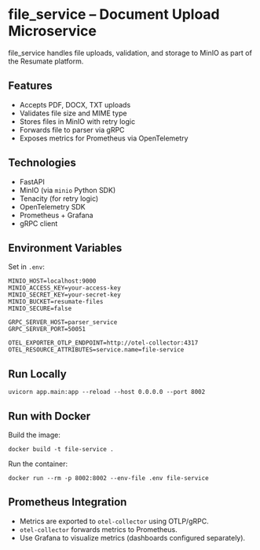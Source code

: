 # file_service – Document Upload Microservice

file_service handles file uploads, validation, and storage to MinIO as part of the Resumate platform.

## Features
- Accepts PDF, DOCX, TXT uploads
- Validates file size and MIME type
- Stores files in MinIO with retry logic
- Forwards file to parser via gRPC
- Exposes metrics for Prometheus via OpenTelemetry

## Technologies
- FastAPI
- MinIO (via `minio` Python SDK)
- Tenacity (for retry logic)
- OpenTelemetry SDK
- Prometheus + Grafana
- gRPC client

## Environment Variables
Set in `.env`:

```
MINIO_HOST=localhost:9000
MINIO_ACCESS_KEY=your-access-key
MINIO_SECRET_KEY=your-secret-key
MINIO_BUCKET=resumate-files
MINIO_SECURE=false

GRPC_SERVER_HOST=parser_service
GRPC_SERVER_PORT=50051

OTEL_EXPORTER_OTLP_ENDPOINT=http://otel-collector:4317
OTEL_RESOURCE_ATTRIBUTES=service.name=file-service
```

## Run Locally
```
uvicorn app.main:app --reload --host 0.0.0.0 --port 8002
```

## Run with Docker
Build the image:
```
docker build -t file-service .
```

Run the container:
```
docker run --rm -p 8002:8002 --env-file .env file-service
```


## Prometheus Integration
- Metrics are exported to `otel-collector` using OTLP/gRPC.
- `otel-collector` forwards metrics to Prometheus.
- Use Grafana to visualize metrics (dashboards configured separately).

